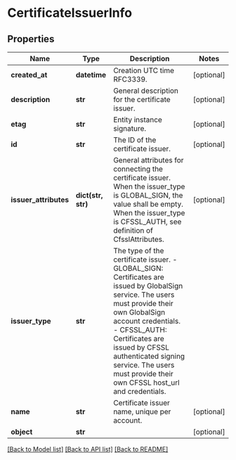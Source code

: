 # CertificateIssuerInfo

## Properties
Name | Type | Description | Notes
------------ | ------------- | ------------- | -------------
**created_at** | **datetime** | Creation UTC time RFC3339. | [optional] 
**description** | **str** | General description for the certificate issuer. | [optional] 
**etag** | **str** | Entity instance signature. | [optional] 
**id** | **str** | The ID of the certificate issuer. | [optional] 
**issuer_attributes** | **dict(str, str)** | General attributes for connecting the certificate issuer. When the issuer_type is GLOBAL_SIGN, the value shall be empty. When the issuer_type is CFSSL_AUTH, see definition of CfsslAttributes.  | [optional] 
**issuer_type** | **str** | The type of the certificate issuer. - GLOBAL_SIGN:   Certificates are issued by GlobalSign service. The users must provide their own GlobalSign account credentials. - CFSSL_AUTH:   Certificates are issued by CFSSL authenticated signing service.   The users must provide their own CFSSL host_url and credentials.  | 
**name** | **str** | Certificate issuer name, unique per account. | [optional] 
**object** | **str** |  | [optional] 

[[Back to Model list]](../README.md#documentation-for-models) [[Back to API list]](../README.md#documentation-for-api-endpoints) [[Back to README]](../README.md)


